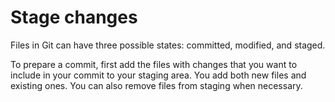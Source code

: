 # Stage changes

Files in Git can have three possible states: committed, modified, and staged.

To prepare a commit, first add the files with changes that you want to include in your commit to your staging area. You add both new files and existing ones. You can also remove files from staging when necessary.
